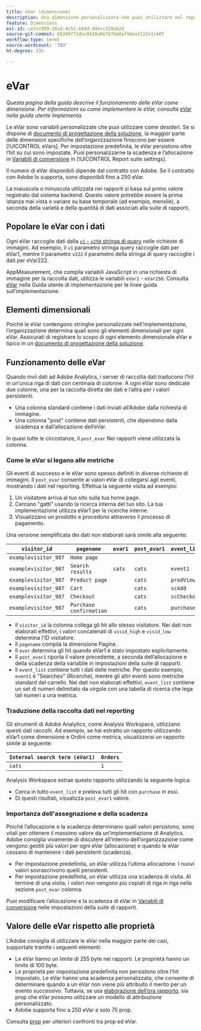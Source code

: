 ```yaml
---
title: eVar (dimensione)
description: Una dimensione personalizzata che puoi utilizzare nel reporting.
feature: Dimensions
exl-id: ce7cc999-281d-4c52-b64d-d44cc320ab2d
source-git-commit: 68389772dec0420a66767bb0af9dea3122e1cb0f
workflow-type: tm+mt
source-wordcount: '783'
ht-degree: 13%

---
```


# eVar 

*Questa pagina della guida descrive il funzionamento delle eVar come dimensione. Per informazioni su come implementare le eVar, consulta [eVar](/help/implement/vars/page-vars/evar.md) nella guida utente Implementa.*

Le eVar sono variabili personalizzate che puoi utilizzare come desideri. Se si dispone di [documento di progettazione della soluzione](/help/implement/prepare/solution-design.md), la maggior parte delle dimensioni specifiche dell’organizzazione finiscono per essere [!UICONTROL eVars]. Per impostazione predefinita, le eVar persistono oltre l’hit su cui sono impostate. Puoi personalizzarne la scadenza e l’allocazione in [Variabili di conversione](/help/admin/admin/c-manage-report-suites/c-edit-report-suites/conversion-var-admin/conversion-var-admin.md) in [!UICONTROL Report suite settings].

Il numero di eVar disponibili dipende dal contratto con Adobe. Se il contratto con Adobe lo supporta, sono disponibili fino a 250 eVar.

La maiuscola o minuscola utilizzata nei rapporti si basa sul primo valore registrato dal sistema backend. Questo valore potrebbe essere la prima istanza mai vista o variare su base temporale (ad esempio, mensile), a seconda della varietà e della quantità di dati associati alla suite di rapporti.

## Popolare le eVar con i dati

Ogni eVar raccoglie dati dalla [`v1` - `v250` stringa di query](/help/implement/validate/query-parameters.md) nelle richieste di immagini. Ad esempio, il `v1` parametro stringa query raccoglie dati per eVar1, mentre il parametro `v222` il parametro della stringa di query raccoglie i dati per eVar222.

AppMeasurement, che compila variabili JavaScript in una richiesta di immagine per la raccolta dati, utilizza le variabili `eVar1` - `eVar250`. Consulta [eVar](/help/implement/vars/page-vars/evar.md) nella Guida utente di implementazione per le linee guida sull’implementazione.

## Elementi dimensionali

Poiché le eVar contengono stringhe personalizzate nell’implementazione, l’organizzazione determina quali sono gli elementi dimensionali per ogni eVar. Assicurati di registrare lo scopo di ogni elemento dimensionale eVar e tipico in un [documento di progettazione della soluzione](/help/implement/prepare/solution-design.md).

## Funzionamento delle eVar

Quando invii dati ad Adobe Analytics, i server di raccolta dati traducono l’hit in un’unica riga di dati con centinaia di colonne. A ogni eVar sono dedicate due colonne, una per la raccolta diretta dei dati e l’altra per i valori persistenti.

* Una colonna standard contiene i dati inviati all’Adobe dalla richiesta di immagine.
* Una colonna &quot;post&quot; contiene dati persistenti, che dipendono dalla scadenza e dall’allocazione dell’eVar.

In quasi tutte le circostanze, il `post_evar` Nei rapporti viene utilizzata la colonna.

### Come le eVar si legano alle metriche

Gli eventi di successo e le eVar sono spesso definiti in diverse richieste di immagini. Il `post_evar` consente ai valori eVar di collegarsi agli eventi, mostrando i dati nel reporting. Effettua la seguente visita ad esempio:

1. Un visitatore arriva al tuo sito sulla tua home page.
2. Cercano &quot;gatti&quot; usando la ricerca interna del tuo sito. La tua implementazione utilizza eVar1 per le ricerche interne.
3. Visualizzano un prodotto e procedono attraverso il processo di pagamento.

Una versione semplificata dei dati non elaborati sarà simile alla seguente:

| `visitor_id` | `pagename` | `evar1` | `post_evar1` | `event_list` |
| --- | --- | --- | --- | --- |
| `examplevisitor_987` | `Home page` |  |  |  |
| `examplevisitor_987` | `Search results` | `cats` | `cats` | `event1` |
| `examplevisitor_987` | `Product page` |  | `cats` | `prodView` |
| `examplevisitor_987` | `Cart` |  | `cats` | `scAdd` |
| `examplevisitor_987` | `Checkout` |  | `cats` | `scCheckout` |
| `examplevisitor_987` | `Purchase confirmation` |  | `cats` | `purchase` |

* Il `visitor_id` la colonna collega gli hit allo stesso visitatore. Nei dati non elaborati effettivi, i valori concatenati di `visid_high` e `visid_low` determina l’ID visitatore.
* Il `pagename` compila la dimensione Pagine.
* Il `evar` determina gli hit quando eVar1 è stato impostato esplicitamente.
* Il `post_evar1` riporta il valore precedente, a seconda dell’allocazione e della scadenza della variabile in impostazioni della suite di rapporti.
* Il `event_list` contiene tutti i dati delle metriche. Per questo esempio, `event1` è &quot;Searches&quot; (Ricerche), mentre gli altri eventi sono metriche standard del carrello. Nei dati non elaborati effettivi, `event_list` contiene un set di numeri delimitato da virgole con una tabella di ricerca che lega tali numeri a una metrica.

### Traduzione della raccolta dati nel reporting

Gli strumenti di Adobe Analytics, come Analysis Workspace, utilizzano questi dati raccolti. Ad esempio, se hai estratto un rapporto utilizzando eVar1 come dimensione e Ordini come metrica, visualizzerai un rapporto simile al seguente:

| `Internal search term (eVar1)` | `Orders` |
| --- | --- |
| `cats` | `1` |

Analysis Workspace estrae questo rapporto utilizzando la seguente logica:

* Cerca in tutto `event_list` e preleva tutti gli hit con `purchase` in essi.
* Di questi risultati, visualizza `post_evar1` valore.

### Importanza dell&#39;assegnazione e della scadenza

Poiché l’allocazione e la scadenza determinano quali valori persistono, sono vitali per ottenere il massimo valore da un’implementazione di Analytics. Adobe consiglia vivamente di discutere all’interno dell’organizzazione come vengono gestiti più valori per ogni eVar (allocazione) e quando le eVar cessano di mantenere i dati persistenti (scadenza).

* Per impostazione predefinita, un eVar utilizza l’ultima allocazione. I nuovi valori sovrascrivono quelli persistenti.
* Per impostazione predefinita, un eVar utilizza una scadenza di visita. Al termine di una visita, i valori non vengono più copiati di riga in riga nella sezione `post_evar` colonna.

Puoi modificare l’allocazione e la scadenza di eVar in [Variabili di conversione](/help/admin/admin/c-manage-report-suites/c-edit-report-suites/conversion-var-admin/conversion-var-admin.md) nelle impostazioni della suite di rapporti.

## Valore delle eVar rispetto alle proprietà

L’Adobe consiglia di utilizzare le eVar nella maggior parte dei casi, supportate tramite i seguenti elementi:

* Le eVar hanno un limite di 255 byte nei rapporti. Le proprietà hanno un limite di 100 byte.
* Le proprietà per impostazione predefinita non persistono oltre l’hit impostato. Le eVar hanno una scadenza personalizzata, che consente di determinare quando a un eVar non viene più attribuito il merito per un evento successivo. Tuttavia, se usa [elaborazione dell’ora rapporto](/help/components/vrs/vrs-report-time-processing.md), sia prop che eVar possono utilizzare un modello di attribuzione personalizzato.
* Adobe supporta fino a 250 eVar e solo 75 prop.

Consulta [prop](prop.md) per ulteriori confronti tra prop ed eVar.
